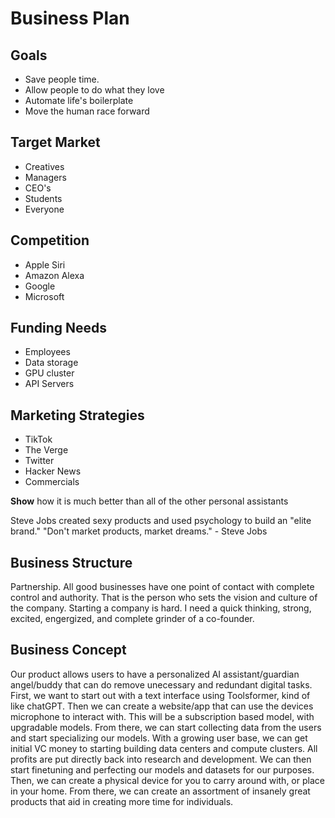 # Business Plan

## Goals
- Save people time.
- Allow people to do what they love
- Automate life's boilerplate
- Move the human race forward

## Target Market
- Creatives
- Managers
- CEO's
- Students
- Everyone

## Competition
- Apple Siri
- Amazon Alexa
- Google 
- Microsoft

## Funding Needs
- Employees
- Data storage
- GPU cluster
- API Servers 

## Marketing Strategies
- TikTok
- The Verge
- Twitter
- Hacker News
- Commercials

**Show** how it is much better than all of the other personal assistants

Steve Jobs created sexy products and used psychology to build an "elite brand."
"Don't market products, market dreams." - Steve Jobs

## Business Structure

Partnership. All good businesses have one point of contact with complete control and authority. That is the person who sets the vision and culture of the company. Starting a company is hard. I need a quick thinking, strong, excited, engergized, and complete grinder of a co-founder.

## Business Concept

Our product allows users to have a personalized AI assistant/guardian angel/buddy that can do remove unecessary and redundant digital tasks. First, we want to start out with a text interface using Toolsformer, kind of like chatGPT. Then we can create a website/app that can use the devices microphone to interact with. This will be a subscription based model, with upgradable models. From there, we can start collecting data from the users and start specializing our models. With a growing user base, we can get initial VC money to starting building data centers and compute clusters. All profits are put directly back into research and development. We can then start finetuning and perfecting our models and datasets for our purposes. Then, we can create a physical device for you to carry around with, or place in your home. From there, we can create an assortment of insanely great products that aid in creating more time for individuals. 
